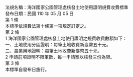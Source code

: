 法規名稱：海洋國家公園管理處核發土地使用證明規費收費標準  
發布日期：民國 110 年 05 月 05 日  
第 1 條  
本標準依規費法第十條第一項規定訂定之。  
第 2 條  
1 海洋國家公園管理處核發土地使用證明之規費收費數額如下：  
一、土地使用分區證明：每筆土地收費新臺幣五十元。  
二、農業用地證明：每筆土地收費新臺幣五十元。  
2 申請前項證明不限筆數，每一申請案以核發三份為限。  
第 3 條  
本標準自發布日施行。  


